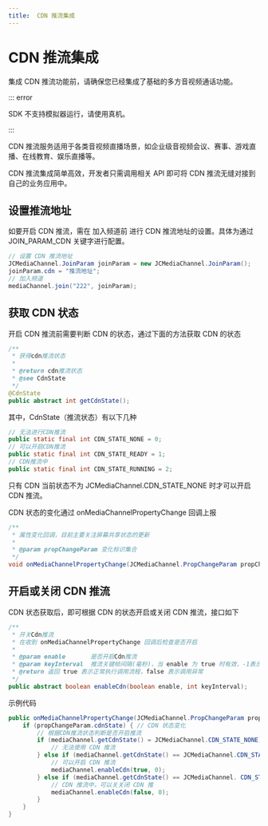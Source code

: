 ```yaml
---
title:  CDN 推流集成
---
```


# CDN 推流集成

集成 CDN 推流功能前，请确保您已经集成了基础的多方音视频通话功能。

::: error

SDK 不支持模拟器运行，请使用真机。

:::

CDN 推流服务适用于各类音视频直播场景，如企业级音视频会议、赛事、游戏直播、在线教育、娱乐直播等。

CDN 推流集成简单高效，开发者只需调用相关 API 即可将 CDN 推流无缝对接到自己的业务应用中。

## 设置推流地址

如要开启 CDN 推流，需在 加入频道前 进行 CDN 推流地址的设置。具体为通过 JOIN_PARAM_CDN 关键字进行配置。

```java
// 设置 CDN 推流地址
JCMediaChannel.JoinParam joinParam = new JCMediaChannel.JoinParam();
joinParam.cdn = "推流地址";
// 加入频道
mediaChannel.join("222", joinParam);
```

## 获取 CDN 状态

开启 CDN 推流前需要判断 CDN 的状态，通过下面的方法获取 CDN 的状态

```java
/**
 * 获得cdn推流状态
 *
 * @return cdn推流状态
 * @see CdnState
 */
@CdnState
public abstract int getCdnState();
```

其中，CdnState（推流状态）有以下几种

```java
// 无法进行CDN推流
public static final int CDN_STATE_NONE = 0;
// 可以开启CDN推流
public static final int CDN_STATE_READY = 1;
// CDN推流中
public static final int CDN_STATE_RUNNING = 2;
```

只有 CDN 当前状态不为 JCMediaChannel.CDN_STATE_NONE 时才可以开启 CDN 推流。

CDN 状态的变化通过 onMediaChannelPropertyChange 回调上报

```java
/**
 * 属性变化回调，目前主要关注屏幕共享状态的更新
 *
 * @param propChangeParam 变化标识集合
 */
void onMediaChannelPropertyChange(JCMediaChannel.PropChangeParam propChangeParam);
```



## 开启或关闭 CDN 推流

CDN 状态获取后，即可根据 CDN 的状态开启或关闭 CDN 推流，接口如下

```java
/**
 * 开关Cdn推流
 * 在收到 onMediaChannelPropertyChange 回调后检查是否开启
 *
 * @param enable       是否开启Cdn推流
 * @param keyInterval  推流关键帧间隔(毫秒)，当 enable 为 true 时有效，-1表示使用默认值(5000毫秒)，有效值需要>=1000
 * @return 返回 true 表示正常执行调用流程，false 表示调用异常
 */
public abstract boolean enableCdn(boolean enable, int keyInterval);
```

示例代码

```java
public onMediaChannelPropertyChange(JCMediaChannel.PropChangeParam propChangeParam) {
    if (propChangeParam.cdnState) { // CDN 状态变化
        // 根据CDN推流状态判断是否开启推流
        if (mediaChannel.getCdnState() = JCMediaChannel.CDN_STATE_NONE) {
            // 无法使用 CDN 推流
        } else if (mediaChannel.getCdnState() == JCMediaChannel.CDN_STATE_READY) {
            // 可以开启 CDN 推流
            mediaChannel.enableCdn(true, 0);
        } else if (mediaChannel.getCdnState() == JCMediaChannel. CDN_STATE_RUNNING) {
            // CDN 推流中，可以关关闭 CDN 推
            mediaChannel.enableCdn(false, 0);
        }
    }
}
```


